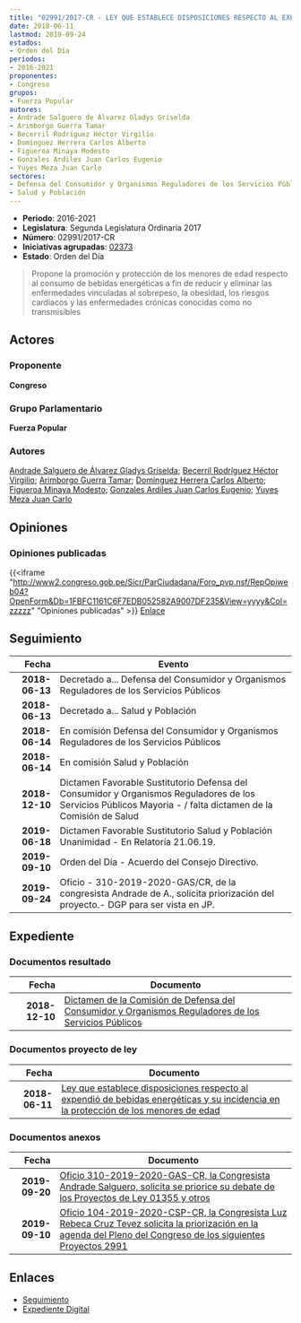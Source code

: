 ```yaml
---
title: "02991/2017-CR - LEY QUE ESTABLECE DISPOSICIONES RESPECTO AL EXPENDIO DE BEBIDAS ENERGÉTICAS Y SU INCIDENCIA EN LA PROTECCIÓN DE LOS MENORES DE EDAD"
date: 2018-06-11
lastmod: 2019-09-24
estados:
- Orden del Día
periodos:
- 2016-2021
proponentes:
- Congreso
grupos:
- Fuerza Popular
autores:
- Andrade Salguero de Álvarez Gladys Griselda
- Arimborgo Guerra Tamar
- Becerril Rodríguez Héctor Virgilio
- Domínguez Herrera Carlos Alberto
- Figueroa Minaya Modesto
- Gonzales Ardiles Juan Carlos Eugenio
- Yuyes Meza Juan Carlo
sectores:
- Defensa del Consumidor y Organismos Reguladores de los Servicios Públicos
- Salud y Población
---
```

- **Periodo**: 2016-2021
- **Legislatura**: Segunda Legislatura Ordinaria 2017
- **Número**: 02991/2017-CR
- **Iniciativas agrupadas**: [02373](../../02300/02373)
- **Estado**: Orden del Día

> Propone la promoción y protección de los menores de edad respecto al consumo de bebidas energéticas a fin de reducir y eliminar las enfermedades vinculadas al sobrepeso, la obesidad, los riesgos cardiacos y las enfermedades crónicas conocidas como no transmisibles


## Actores

### Proponente

**Congreso**

### Grupo Parlamentario

**Fuerza Popular**

### Autores

[Andrade Salguero de Álvarez Gladys Griselda](mailto:mailto:gandrade@congreso.gob.pe); [Becerril Rodríguez Héctor Virgilio](mailto:mailto:hbecerril@congreso.gob.pe); [Arimborgo Guerra Tamar](mailto:mailto:tarimborgo@congreso.gob.pe); [Domínguez Herrera Carlos Alberto](mailto:mailto:cdominguez@congreso.gob.pe); [Figueroa Minaya Modesto](mailto:mailto:mfigueroam@congreso.gob.pe); [Gonzales Ardiles Juan Carlos Eugenio](mailto:mailto:jgonzalesa@congreso.gob.pe); [Yuyes Meza Juan Carlo](mailto:mailto:jyuyes@congreso.gob.pe)

## Opiniones

### Opiniones publicadas

{{<iframe "http://www2.congreso.gob.pe/Sicr/ParCiudadana/Foro_pvp.nsf/RepOpiweb04?OpenForm&Db=1FBFC1161C6F7EDB052582A9007DF235&View=yyyy&Col=zzzzz" "Opiniones publicadas" >}}
[Enlace](http://www2.congreso.gob.pe/Sicr/ParCiudadana/Foro_pvp.nsf/RepOpiweb04?OpenForm&Db=1FBFC1161C6F7EDB052582A9007DF235&View=yyyy&Col=zzzzz)


## Seguimiento

| Fecha | Evento |
|------:|--------|
| **2018-06-13** | Decretado a... Defensa del Consumidor y Organismos Reguladores de los Servicios Públicos |
| **2018-06-13** | Decretado a... Salud y Población |
| **2018-06-14** | En comisión Defensa del Consumidor y Organismos Reguladores de los Servicios Públicos |
| **2018-06-14** | En comisión Salud y Población |
| **2018-12-10** | Dictamen Favorable Sustitutorio Defensa del Consumidor y Organismos Reguladores de los Servicios Públicos Mayoria - / falta dictamen de la Comisión de Salud |
| **2019-06-18** | Dictamen Favorable Sustitutorio Salud y Población Unanimidad - En Relatoría 21.06.19. |
| **2019-09-10** | Orden del Día - Acuerdo del Consejo Directivo. |
| **2019-09-24** | Oficio - 310-2019-2020-GAS/CR, de la congresista Andrade de A., solicita priorización del proyecto.- DGP para ser vista en JP. |

## Expediente

### Documentos resultado

| Fecha | Documento |
|------:|-----------|
| **2018-12-10** | [Dictamen de la Comisión de Defensa del Consumidor y Organismos Reguladores de los Servicios Públicos](http://www.leyes.congreso.gob.pe/Documentos/2016_2021/Dictamenes/Proyectos_de_Ley/02991DC06MAY20181210.pdf) |

### Documentos proyecto de ley

| Fecha | Documento |
|------:|-----------|
| **2018-06-11** | [Ley que establece disposiciones respecto al expendió de bebidas energéticas y su incidencia en la protección de los menores de edad](http://www.leyes.congreso.gob.pe/Documentos/2016_2021/Proyectos_de_Ley_y_de_Resoluciones_Legislativas/PL0299120180611..pdf) |

### Documentos anexos

| Fecha | Documento |
|------:|-----------|
| **2019-09-20** | [Oficio 310-2019-2020-GAS-CR, la Congresista Andrade Salguero, solicita se priorice su debate de los Proyectos de Ley 01355 y otros](http://www.leyes.congreso.gob.pe/Documentos/2016_2021/Oficios/Congresistas/OFICIO-310-2019-2020-GAS-CR.pdf) |
| **2019-09-10** | [Oficio 104-2019-2020-CSP-CR, la Congresista Luz Rebeca Cruz Tevez solicita la priorización en la agenda del Pleno del Congreso de los siguientes Proyectos 2991](http://www.leyes.congreso.gob.pe/Documentos/2016_2021/Oficios/Congresistas/OFICIO-104-2019-2020-CSP-CR.pdf) |

## Enlaces

- [Seguimiento](http://www2.congreso.gob.pe/Sicr/TraDocEstProc/CLProLey2016.nsf/f7fff46988ca05b1052578e100829cc7/a95932d3ab8234a1052582a9007f76dd?OpenDocument)
- [Expediente Digital](http://www2.congreso.gob.pe/Sicr/TraDocEstProc/Expvirt_2011.nsf/visbusqptramdoc1621/02991?opendocument)

